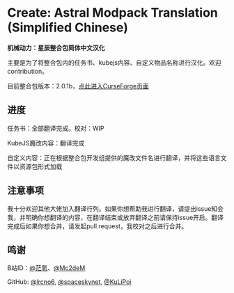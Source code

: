 # Create: Astral Modpack Translation (Simplified Chinese)

**机械动力：星辰整合包简体中文汉化**

主要是为了将整合包内的任务书、kubejs内容、自定义物品名称进行汉化。欢迎contribution。

目前整合包版本：2.0.1b，[点此进入CurseForge页面](https://www.curseforge.com/minecraft/modpacks/create-astral)

## 进度

任务书：全部翻译完成。校对：WIP

KubeJS魔改内容：翻译完成

自定义内容：正在根据整合包开发组提供的魔改文件名进行翻译，并将这些语言文件以资源包形式加载

## 注意事项

我十分欢迎其他大佬加入翻译行列。如果你想帮助我进行翻译，请提出issue知会我，并明确你想翻译的内容，在翻译结束或放弃翻译之前请保持issue开启。翻译完成后如果你想合并，请发起pull request，我校对之后进行合并。

## 鸣谢

B站ID：[@茫氪](https://space.bilibili.com/560349507)、[@Mc2deM](https://space.bilibili.com/541937599)


GitHub: [@lrcno6](https://github.com/lrcno6), [@spaceskynet](https://github.com/spaceskynet), [@KuLiPoi](https://github.com/KuLiPoi)
